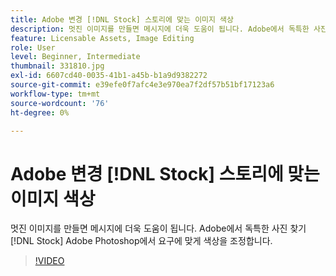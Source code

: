 ```yaml
---
title: Adobe 변경 [!DNL Stock] 스토리에 맞는 이미지 색상
description: 멋진 이미지를 만들면 메시지에 더욱 도움이 됩니다. Adobe에서 독특한 사진 찾기 [!DNL Stock] 필요에 맞게 Adobe Photoshop의 색상을 조정할 수 있습니다
feature: Licensable Assets, Image Editing
role: User
level: Beginner, Intermediate
thumbnail: 331810.jpg
exl-id: 6607cd40-0035-41b1-a45b-b1a9d9382272
source-git-commit: e39efe0f7afc4e3e970ea7f2df57b51bf17123a6
workflow-type: tm+mt
source-wordcount: '76'
ht-degree: 0%

---
```


# Adobe 변경 [!DNL Stock] 스토리에 맞는 이미지 색상

멋진 이미지를 만들면 메시지에 더욱 도움이 됩니다. Adobe에서 독특한 사진 찾기 [!DNL Stock] Adobe Photoshop에서 요구에 맞게 색상을 조정합니다.

>[!VIDEO](https://video.tv.adobe.com/v/331810?hidetitle=true)
